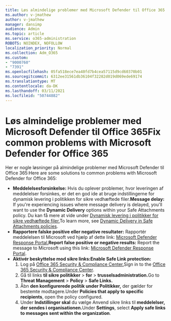 ```yaml
---
title: Løs almindelige problemer med Microsoft Defender til Office 365
ms.author: v-jmathew
author: v-jmathew
manager: dansimp
audience: Admin
ms.topic: article
ms.service: o365-administration
ROBOTS: NOINDEX, NOFOLLOW
localization_priority: Normal
ms.collection: Adm_O365
ms.custom:
- "9000760"
- "7391"
ms.openlocfilehash: 05fa518ece7ea40fd7b4cea57115d9cd60370b01
ms.sourcegitcommit: 6312ee31561db36104f32282d019d069ede69174
ms.translationtype: MT
ms.contentlocale: da-DK
ms.lasthandoff: 03/11/2021
ms.locfileid: "50744882"
---
```

# <a name="fix-common-problems-with-microsoft-defender-for-office-365"></a><span data-ttu-id="66efb-102">Løs almindelige problemer med Microsoft Defender til Office 365</span><span class="sxs-lookup"><span data-stu-id="66efb-102">Fix common problems with Microsoft Defender for Office 365</span></span>

<span data-ttu-id="66efb-103">Her er nogle løsninger på almindelige problemer med Microsoft Defender til Office 365:</span><span class="sxs-lookup"><span data-stu-id="66efb-103">Here are some solutions to common problems with Microsoft Defender for Office 365:</span></span>

- <span data-ttu-id="66efb-104">**Meddelelsesforsinkelse:** Hvis du oplever problemer, hvor leveringen af meddelelser forsinkes,  er det en god ide at bruge indstillingerne for dynamisk levering i politikken for sikre vedhæftede filer.</span><span class="sxs-lookup"><span data-stu-id="66efb-104">**Message delay:** If you're experiencing issues where message delivery is delayed, you'll want to use the **Dynamic Delivery** options within your Safe Attachments policy.</span></span> <span data-ttu-id="66efb-105">Du kan få mere at vide under [Dynamisk levering i politikker for sikre vedhæftede filer.](https://go.microsoft.com/fwlink/?linkid=2094106)</span><span class="sxs-lookup"><span data-stu-id="66efb-105">To learn more, see [Dynamic Delivery in Safe Attachments policies](https://go.microsoft.com/fwlink/?linkid=2094106).</span></span>
- <span data-ttu-id="66efb-106">**Rapportere falske positive eller negative resultater:** Rapportér meddelelsen til Microsoft ved hjælp af dette link: [Microsoft Defender Response Portal.](https://go.microsoft.com/fwlink/?linkid=2092835)</span><span class="sxs-lookup"><span data-stu-id="66efb-106">**Report false positive or negative results:** Report the message to Microsoft using this link: [Microsoft Defender Response Portal](https://go.microsoft.com/fwlink/?linkid=2092835).</span></span>
- <span data-ttu-id="66efb-107">**Aktivér beskyttelse mod sikre links:**</span><span class="sxs-lookup"><span data-stu-id="66efb-107">**Enable Safe Link protection:**</span></span>
    1. <span data-ttu-id="66efb-108">Log på [Office 365 Security & Compliance Center.](https://go.microsoft.com/fwlink/p/?linkid=2077143)</span><span class="sxs-lookup"><span data-stu-id="66efb-108">Sign in to the [Office 365 Security & Compliance Center](https://go.microsoft.com/fwlink/p/?linkid=2077143).</span></span>
    2. <span data-ttu-id="66efb-109">Gå til links **til sikre politikker**  >  **for**  >  **trusselsadministration.**</span><span class="sxs-lookup"><span data-stu-id="66efb-109">Go to **Threat Management** > **Policy** > **Safe Links.**</span></span>
    3. <span data-ttu-id="66efb-110">Åbn **den konfigurerede politik under Politikker,** der gælder for bestemte modtagere.</span><span class="sxs-lookup"><span data-stu-id="66efb-110">Under **Policies that apply to specific recipients**, open the policy configured.</span></span>
    4. <span data-ttu-id="66efb-111">Under **Indstillinger skal** du vælge Anvend sikre links til **meddelelser, der sendes i organisationen.**</span><span class="sxs-lookup"><span data-stu-id="66efb-111">Under **Settings**, select **Apply safe links to messages sent within the organization**.</span></span>
